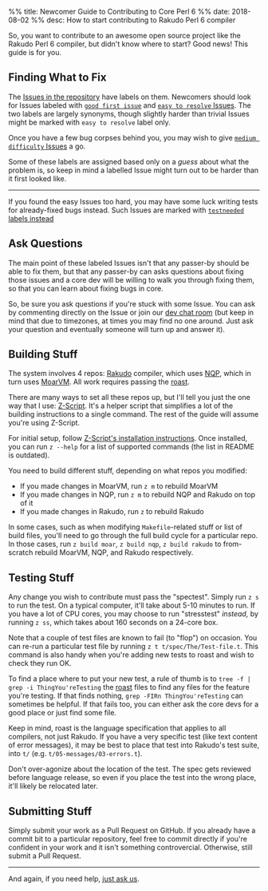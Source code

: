 %% title: Newcomer Guide to Contributing to Core Perl 6
%% date: 2018-08-02
%% desc: How to start contributing to Rakudo Perl 6 compiler

So, you want to contribute to an awesome open source project like the
Rakudo Perl 6 compiler, but didn't know where to start? Good news! This guide
is for you.

## Finding What to Fix

The [Issues in the repository](https://github.com/rakudo/rakudo/issues) have
labels on them. Newcomers should look for Issues labeled with
[`good first issue`](https://github.com/rakudo/rakudo/issues?q=is%3Aissue+is%3Aopen+label%3A%22good+first+issue%22)
and [`easy to resolve` Issues](https://github.com/rakudo/rakudo/issues?q=is%3Aissue+is%3Aopen+label%3A%22easy+to+resolve%22).
The two labels are largely synonyms, though slightly harder than trivial Issues
might be marked with `easy to resolve` label only.

Once you have a few bug corpses behind you, you may wish to give
[`medium difficulty` Issues](https://github.com/rakudo/rakudo/issues?q=is%3Aissue+is%3Aopen+label%3A%22medium+difficulty%22) a go.

Some of these labels are assigned based only on a *guess* about what the
problem is, so keep in mind a labelled Issue might turn out to be harder than
it first looked like.

----

If you found the easy Issues too hard, you may have some luck writing tests
for already-fixed bugs instead. Such Issues are marked with
[`testneeded` labels instead](https://github.com/rakudo/rakudo/issues?q=is%3Aopen+is%3Aissue+label%3Atestneeded)


## Ask Questions

The main point of these labeled Issues isn't that any passer-by should be able
to fix them, but that any passer-by can asks questions about fixing those
issues and a core dev will be willing to walk you through fixing them, so that
you can learn about fixing bugs in core.

So, be sure you ask questions if you're stuck with some Issue. You can ask by
commenting directly on the Issue or join our [dev chat room](https://perl6.org/irc-dev) (but keep in mind that due to timezones, at times you may find no one around. Just ask your question and eventually someone will turn up and answer it).

## Building Stuff

The system involves 4 repos: [Rakudo](https://github.com/rakudo/rakudo/) compiler, which uses [NQP](https://github.com/perl6/nqp/), which in turn uses
[MoarVM](https://github.com/MoarVM/MoarVM/). All work requires passing
the [roast](https://github.com/perl6/roast/).

There are many ways to set all these repos up, but I'll tell you just the one
way that I use: [Z-Script](https://github.com/zoffixznet/z). It's a helper
script that simplifies a lot of the building instructions to a single command.
The rest of the guide will assume you're using Z-Script.

For initial setup, follow [Z-Script's installation instructions](https://github.com/zoffixznet/z#z-script). Once installed, you can run `z --help` for a list
of supported commands (the list in README is outdated).

You need to build different stuff, depending on what repos you modified:

- If you made changes in MoarVM, run `z m` to rebuild MoarVM
- If you made changes in NQP, run `z m` to rebuild NQP and Rakudo on top of it
- If you made changes in Rakudo, run `z` to rebuild Rakudo

In some cases, such as when modifying `Makefile`-related stuff or list of
build files, you'll need to go through the full build cycle for a particular
repo. In those cases, run `z build moar`, `z build nqp`, `z build rakudo`
to from-scratch rebuild MoarVM, NQP, and Rakudo respectively.

## Testing Stuff

Any change you wish to contribute must pass the "spectest". Simply run
`z s` to run the test. On a typical computer, it'll take about 5-10 minutes to
run. If you have a lot of CPU cores, you may choose to run "stresstest" *instead,* by running `z ss`, which takes about 160 seconds on a 24-core box.

Note that a couple of test files are known to fail (to "flop") on occasion.
You can re-run a particular test file by running `z t t/spec/The/Test-file.t`.
This command is also handy when you're adding new tests to roast and wish
to check they run OK.

To find a place where to put your new test, a rule of thumb is to `tree -f | grep -i ThingYou'reTesting` the [roast](https://github.com/perl6/roast/) files to find any files for
the feature you're testing. If that finds nothing, `grep -FIRn ThingYou'reTesting` can sometimes be helpful. If that fails too, you can either ask the core devs for a good place or just find some file.

Keep in mind, roast is the language specification that applies to all
compilers, not just Rakudo. If you have a very specific test (like text content of error messages), it may be best to place that test into Rakudo's
test suite, into `t/` (e.g. `t/05-messages/03-errors.t`).

Don't over-agonize about the location of the test. The spec gets reviewed
before language release, so even if you place the test into the wrong place,
it'll likely be relocated later.

## Submitting Stuff

Simply submit your work as a Pull Request on GitHub. If you already have a
commit bit to a particular repository, feel free to commit directly if you're
confident in your work and it isn't something controvercial. Otherwise, still
submit a Pull Request.

--------

And again, if you need help, [just ask us](https://perl6.org/irc-dev).